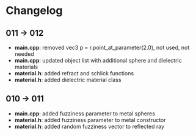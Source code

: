 # Changelog

## 011 -> 012

- **main.cpp**: removed vec3 p = r.point_at_parameter(2.0), not used, not needed
- **main.cpp**: updated object list with additional sphere and dielectric materials
- **material.h**: added refract and schlick functions
- **material.h**: added dielectric material class

## 010 -> 011

- **main.cpp**: added fuzziness parameter to metal spheres
- **material.h**: added fuzziness parameter to metal constructor
- **material.h**: added random fuzziness vector to reflected ray
